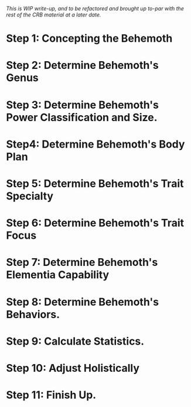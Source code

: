 *This is WIP write-up, and to be refactored and brought up to-par with the rest of the CRB material at a later date.*
# Step 1: Concepting the Behemoth
# Step 2: Determine Behemoth's Genus
# Step 3: Determine Behemoth's Power Classification and Size.
# Step4: Determine Behemoth's Body Plan
# Step 5: Determine Behemoth's Trait Specialty
# Step 6: Determine Behemoth's Trait Focus
# Step 7: Determine Behemoth's Elementia Capability
# Step 8: Determine Behemoth's Behaviors.
# Step 9: Calculate Statistics.
# Step 10: Adjust Holistically
# Step 11: Finish Up.